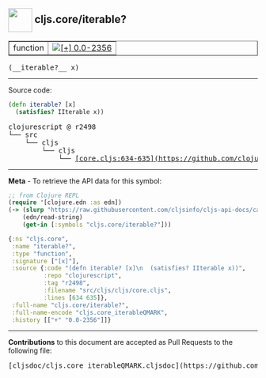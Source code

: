 ## <img width="48px" valign="middle" src="http://i.imgur.com/Hi20huC.png"> cljs.core/iterable?

 <table border="1">
<tr>

<td>function</td>
<td><a href="https://github.com/cljsinfo/cljs-api-docs/tree/0.0-2356"><img valign="middle" alt="[+] 0.0-2356" src="https://img.shields.io/badge/+-0.0--2356-lightgrey.svg"></a> </td>
</tr>
</table>

 <samp>
(__iterable?__ x)<br>
</samp>

---





Source code:

```clj
(defn iterable? [x]
  (satisfies? IIterable x))
```

 <pre>
clojurescript @ r2498
└── src
    └── cljs
        └── cljs
            └── <ins>[core.cljs:634-635](https://github.com/clojure/clojurescript/blob/r2498/src/cljs/cljs/core.cljs#L634-L635)</ins>
</pre>


---

__Meta__ - To retrieve the API data for this symbol:

```clj
;; from Clojure REPL
(require '[clojure.edn :as edn])
(-> (slurp "https://raw.githubusercontent.com/cljsinfo/cljs-api-docs/catalog/cljs-api.edn")
    (edn/read-string)
    (get-in [:symbols "cljs.core/iterable?"]))
```

```clj
{:ns "cljs.core",
 :name "iterable?",
 :type "function",
 :signature ["[x]"],
 :source {:code "(defn iterable? [x]\n  (satisfies? IIterable x))",
          :repo "clojurescript",
          :tag "r2498",
          :filename "src/cljs/cljs/core.cljs",
          :lines [634 635]},
 :full-name "cljs.core/iterable?",
 :full-name-encode "cljs.core_iterableQMARK",
 :history [["+" "0.0-2356"]]}

```

---

__Contributions__ to this document are accepted as Pull Requests to the following file:

 <pre>
[cljsdoc/cljs.core_iterableQMARK.cljsdoc](https://github.com/cljsinfo/cljs-api-docs/blob/master/cljsdoc/cljs.core_iterableQMARK.cljsdoc)
</pre>

